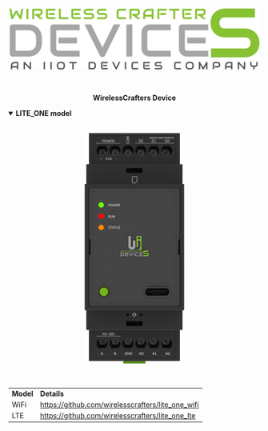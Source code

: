 <br>
<p align="center">
  <img width="500" src="/images/logo/wirelessCrafters_logo.png" alt="logo" />
</p>
<br>
<p align="center">
  <b>WirelessCrafters Device</b>
</p>
<details open>
  <summary><b>LITE_ONE model</b></summary>
  <br>
  <p align="center">
    <img width="200" src="/images/devices/lite_one/top.png" alt="lite_one_top" />
  </p>
  <br>
  <p>
    <table border="0" style="width: 100%">
      <tr>
          <td><b>Model</b></td>
          <td><b>Details</b></td>
      </tr>
      <tr>
          <td>WiFi</td>
          <td> <a href>https://github.com/wirelesscrafters/lite_one_wifi</a></td>
      </tr>
      <tr>
          <td>LTE</td>
          <td> <a href>https://github.com/wirelesscrafters/lite_one_lte</a></td>
      </tr>
    </table>

  </p>
</details>
